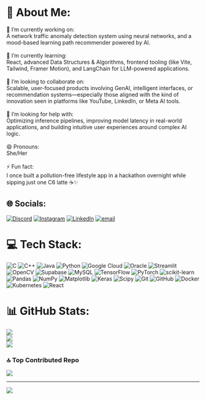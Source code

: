 # 💫 About Me:
🔭 I’m currently working on:<br>A network traffic anomaly detection system using neural networks, and a mood-based learning path recommender powered by AI.<br><br>🌱 I’m currently learning:<br>React, advanced Data Structures & Algorithms, frontend tooling (like Vite, Tailwind, Framer Motion), and LangChain for LLM-powered applications.<br><br>👯 I’m looking to collaborate on:<br>Scalable, user-focused products involving GenAI, intelligent interfaces, or recommendation systems—especially those aligned with the kind of innovation seen in platforms like YouTube, LinkedIn, or Meta AI tools.<br><br>🤔 I’m looking for help with:<br>Optimizing inference pipelines, improving model latency in real-world applications, and building intuitive user experiences around complex AI logic.<br><br>😄 Pronouns:<br>She/Her<br><br>⚡ Fun fact:<br>I once built a pollution-free lifestyle app in a hackathon overnight while sipping just one C6 latte ☕✨


## 🌐 Socials:
[![Discord](https://img.shields.io/badge/Discord-%237289DA.svg?logo=discord&logoColor=white)](https://discord.gg/hajirakhanum165137) [![Instagram](https://img.shields.io/badge/Instagram-%23E4405F.svg?logo=Instagram&logoColor=white)](https://instagram.com/https://www.instagram.com/hajiraa.404/?hl=en) [![LinkedIn](https://img.shields.io/badge/LinkedIn-%230077B5.svg?logo=linkedin&logoColor=white)](https://linkedin.com/in/https://www.linkedin.com/in/hajira-khanum2004/) [![email](https://img.shields.io/badge/Email-D14836?logo=gmail&logoColor=white)](mailto:hajirakhanum2024@gmail.com) 

# 💻 Tech Stack:
![C](https://img.shields.io/badge/c-%2300599C.svg?style=plastic&logo=c&logoColor=white) ![C++](https://img.shields.io/badge/c++-%2300599C.svg?style=plastic&logo=c%2B%2B&logoColor=white) ![Java](https://img.shields.io/badge/java-%23ED8B00.svg?style=plastic&logo=openjdk&logoColor=white) ![Python](https://img.shields.io/badge/python-3670A0?style=plastic&logo=python&logoColor=ffdd54) ![Google Cloud](https://img.shields.io/badge/GoogleCloud-%234285F4.svg?style=plastic&logo=google-cloud&logoColor=white) ![Oracle](https://img.shields.io/badge/Oracle-F80000?style=plastic&logo=oracle&logoColor=white) ![Streamlit](https://img.shields.io/badge/Streamlit-%23FE4B4B.svg?style=plastic&logo=streamlit&logoColor=white) ![OpenCV](https://img.shields.io/badge/opencv-%23white.svg?style=plastic&logo=opencv&logoColor=white) ![Supabase](https://img.shields.io/badge/Supabase-3ECF8E?style=plastic&logo=supabase&logoColor=white) ![MySQL](https://img.shields.io/badge/mysql-4479A1.svg?style=plastic&logo=mysql&logoColor=white) ![TensorFlow](https://img.shields.io/badge/TensorFlow-%23FF6F00.svg?style=plastic&logo=TensorFlow&logoColor=white) ![PyTorch](https://img.shields.io/badge/PyTorch-%23EE4C2C.svg?style=plastic&logo=PyTorch&logoColor=white) ![scikit-learn](https://img.shields.io/badge/scikit--learn-%23F7931E.svg?style=plastic&logo=scikit-learn&logoColor=white) ![Pandas](https://img.shields.io/badge/pandas-%23150458.svg?style=plastic&logo=pandas&logoColor=white) ![NumPy](https://img.shields.io/badge/numpy-%23013243.svg?style=plastic&logo=numpy&logoColor=white) ![Matplotlib](https://img.shields.io/badge/Matplotlib-%23ffffff.svg?style=plastic&logo=Matplotlib&logoColor=black) ![Keras](https://img.shields.io/badge/Keras-%23D00000.svg?style=plastic&logo=Keras&logoColor=white) ![Scipy](https://img.shields.io/badge/SciPy-%230C55A5.svg?style=plastic&logo=scipy&logoColor=%white) ![Git](https://img.shields.io/badge/git-%23F05033.svg?style=plastic&logo=git&logoColor=white) ![GitHub](https://img.shields.io/badge/github-%23121011.svg?style=plastic&logo=github&logoColor=white) ![Docker](https://img.shields.io/badge/docker-%230db7ed.svg?style=plastic&logo=docker&logoColor=white) ![Kubernetes](https://img.shields.io/badge/kubernetes-%23326ce5.svg?style=plastic&logo=kubernetes&logoColor=white) ![React](https://img.shields.io/badge/react-%2320232a.svg?style=plastic&logo=react&logoColor=%2361DAFB)
# 📊 GitHub Stats:
![](https://github-readme-stats.vercel.app/api?username=hajira404&theme=dark&hide_border=false&include_all_commits=true&count_private=true)<br/>
![](https://nirzak-streak-stats.vercel.app/?user=hajira404&theme=dark&hide_border=false)<br/>
![](https://github-readme-stats.vercel.app/api/top-langs/?username=hajira404&theme=dark&hide_border=false&include_all_commits=true&count_private=true&layout=compact)

### 🔝 Top Contributed Repo
![](https://github-contributor-stats.vercel.app/api?username=hajira404&limit=5&theme=dark&combine_all_yearly_contributions=true)

---
[![](https://visitcount.itsvg.in/api?id=hajira404&icon=0&color=0)](https://visitcount.itsvg.in)

<!-- Proudly created with GPRM ( https://gprm.itsvg.in ) -->

